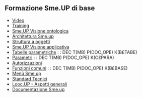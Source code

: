 ## Formazione Sme.UP di base
- [Video](Sorgenti/MB/DOC/A£FORM_01)
- [Training](Sorgenti/MB/DOC/A£FORM_02)
- [Sme.UP Visione ontologica](Sorgenti/MB/DOC_VIS/AAVON)
- [Architettura Sme.up](Sorgenti/MB/DOC/B£OGAT_ARC)
- [Struttura a oggetti](Sorgenti/MB/DOC/B£OGAT_STR)
- [Sme.UP Visione applicativa](Sorgenti/MB/DOC_VIS/AAVAP)
- [Tabelle parametriche](Sorgenti/MB/DOC/B£TABE)
 :  : DEC T(MB) P(DOC_OPE) K(B£TABE)
- [Parametri](Sorgenti/MB/DOC/C£PARA)
 :  : DEC T(MB) P(DOC_OPE) K(C£PARA)
- [Autorizzazioni](Sorgenti/MB/DOC/B£AUTO)
- [Funzioni comuni](Sorgenti/MB/DOC/B£BASE)
 :  : DEC T(MB) P(DOC_OPE) K(B£BASE)
- [Menù Sme.up](Sorgenti/MB/DOC/B£MENU)
- [Standard Tecnici](Sorgenti/MB/DOC/A£BASE)
- [Looc.UP - Aspetti generali](Sorgenti/MB/DOC/LOBASE_01)
- [Documentazione Sme.up](Sorgenti/MB/DOC/B£DOCU)
